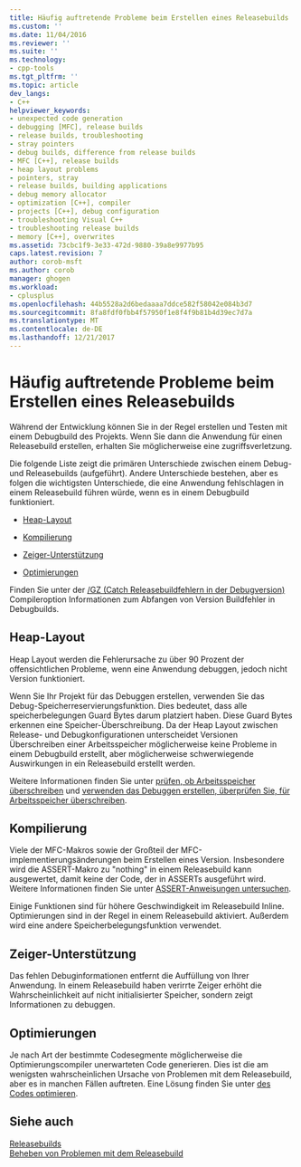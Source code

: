 ```yaml
---
title: Häufig auftretende Probleme beim Erstellen eines Releasebuilds | Microsoft Docs
ms.custom: ''
ms.date: 11/04/2016
ms.reviewer: ''
ms.suite: ''
ms.technology:
- cpp-tools
ms.tgt_pltfrm: ''
ms.topic: article
dev_langs:
- C++
helpviewer_keywords:
- unexpected code generation
- debugging [MFC], release builds
- release builds, troubleshooting
- stray pointers
- debug builds, difference from release builds
- MFC [C++], release builds
- heap layout problems
- pointers, stray
- release builds, building applications
- debug memory allocator
- optimization [C++], compiler
- projects [C++], debug configuration
- troubleshooting Visual C++
- troubleshooting release builds
- memory [C++], overwrites
ms.assetid: 73cbc1f9-3e33-472d-9880-39a8e9977b95
caps.latest.revision: 7
author: corob-msft
ms.author: corob
manager: ghogen
ms.workload:
- cplusplus
ms.openlocfilehash: 44b5528a2d6bedaaaa7ddce582f58042e084b3d7
ms.sourcegitcommit: 8fa8fdf0fbb4f57950f1e8f4f9b81b4d39ec7d7a
ms.translationtype: MT
ms.contentlocale: de-DE
ms.lasthandoff: 12/21/2017
---
```

# <a name="common-problems-when-creating-a-release-build"></a>Häufig auftretende Probleme beim Erstellen eines Releasebuilds
Während der Entwicklung können Sie in der Regel erstellen und Testen mit einem Debugbuild des Projekts. Wenn Sie dann die Anwendung für einen Releasebuild erstellen, erhalten Sie möglicherweise eine zugriffsverletzung.  
  
 Die folgende Liste zeigt die primären Unterschiede zwischen einem Debug- und Releasebuilds (aufgeführt). Andere Unterschiede bestehen, aber es folgen die wichtigsten Unterschiede, die eine Anwendung fehlschlagen in einem Releasebuild führen würde, wenn es in einem Debugbuild funktioniert.  
  
-   [Heap-Layout](#_core_heap_layout)  
  
-   [Kompilierung](#_core_compilation)  
  
-   [Zeiger-Unterstützung](#_core_pointer_support)  
  
-   [Optimierungen](#_core_optimizations)  
  
 Finden Sie unter der [/GZ (Catch Releasebuildfehlern in der Debugversion)](../../build/reference/gz-enable-stack-frame-run-time-error-checking.md) Compileroption Informationen zum Abfangen von Version Buildfehler in Debugbuilds.  
  
##  <a name="_core_heap_layout"></a>Heap-Layout  
 Heap Layout werden die Fehlerursache zu über 90 Prozent der offensichtlichen Probleme, wenn eine Anwendung debuggen, jedoch nicht Version funktioniert.  
  
 Wenn Sie Ihr Projekt für das Debuggen erstellen, verwenden Sie das Debug-Speicherreservierungsfunktion. Dies bedeutet, dass alle speicherbelegungen Guard Bytes darum platziert haben. Diese Guard Bytes erkennen eine Speicher-Überschreibung. Da der Heap Layout zwischen Release- und Debugkonfigurationen unterscheidet Versionen Überschreiben einer Arbeitsspeicher möglicherweise keine Probleme in einem Debugbuild erstellt, aber möglicherweise schwerwiegende Auswirkungen in ein Releasebuild erstellt werden.  
  
 Weitere Informationen finden Sie unter [prüfen, ob Arbeitsspeicher überschreiben](../../build/reference/checking-for-memory-overwrites.md) und [verwenden das Debuggen erstellen, überprüfen Sie, für Arbeitsspeicher überschreiben](../../build/reference/using-the-debug-build-to-check-for-memory-overwrite.md).  
  
##  <a name="_core_compilation"></a>Kompilierung  
 Viele der MFC-Makros sowie der Großteil der MFC-implementierungsänderungen beim Erstellen eines Version. Insbesondere wird die ASSERT-Makro zu "nothing" in einem Releasebuild kann ausgewertet, damit keine der Code, der in ASSERTs ausgeführt wird. Weitere Informationen finden Sie unter [ASSERT-Anweisungen untersuchen](../../build/reference/using-verify-instead-of-assert.md).  
  
 Einige Funktionen sind für höhere Geschwindigkeit im Releasebuild Inline. Optimierungen sind in der Regel in einem Releasebuild aktiviert. Außerdem wird eine andere Speicherbelegungsfunktion verwendet.  
  
##  <a name="_core_pointer_support"></a>Zeiger-Unterstützung  
 Das fehlen Debuginformationen entfernt die Auffüllung von Ihrer Anwendung. In einem Releasebuild haben verirrte Zeiger erhöht die Wahrscheinlichkeit auf nicht initialisierter Speicher, sondern zeigt Informationen zu debuggen.  
  
##  <a name="_core_optimizations"></a>Optimierungen  
 Je nach Art der bestimmte Codesegmente möglicherweise die Optimierungscompiler unerwarteten Code generieren. Dies ist die am wenigsten wahrscheinlichen Ursache von Problemen mit dem Releasebuild, aber es in manchen Fällen auftreten. Eine Lösung finden Sie unter [des Codes optimieren](../../build/reference/optimizing-your-code.md).  
  
## <a name="see-also"></a>Siehe auch  
 [Releasebuilds](../../build/reference/release-builds.md)   
 [Beheben von Problemen mit dem Releasebuild](../../build/reference/fixing-release-build-problems.md)